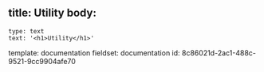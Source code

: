 title: Utility
body:
  -
    type: text
    text: '<h1>Utility</h1>'
template: documentation
fieldset: documentation
id: 8c86021d-2ac1-488c-9521-9cc9904afe70
